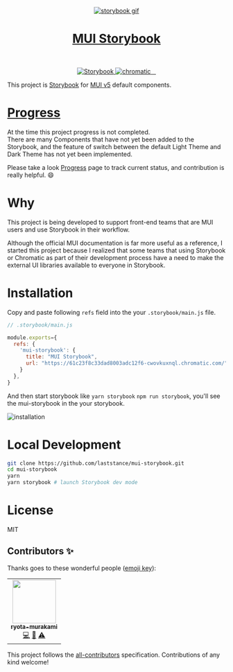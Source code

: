 <p align="center">
  <a href="https://main--61c23f8c33dad8003adc12f6.chromatic.com" target="_blank">
    <img src="https://digital3.nyc3.cdn.digitaloceanspaces.com/mui-storybook.gif" alt="storybook gif" align="center" />
    <h1 align="center">MUI Storybook</h1>
  </a>
</p>

</br>

<p align="center">
  <a href="https://main--61c23f8c33dad8003adc12f6.chromatic.com">
    <img src="https://cdn.jsdelivr.net/gh/storybookjs/brand@main/badge/badge-storybook.svg" alt="Storybook" />
  </a>
   <a href="https://github.com/laststance/mui-storybook/actions/workflows/chromatic.yml">
    <img src="https://github.com/laststance/mui-storybook/actions/workflows/chromatic.yml/badge.svg" alt="chromatic" />
  </a>
  <a href="">
    <img src="" alt="" />
  </a>
   <a href="">
    <img src="" alt="" />
  </a>
  <a href="">
    <img src="" alt="" />
  </a>
</p>



This project is [Storybook](https://storybook.js.org/) for [MUI v5](https://mui.com/) default components.

# [Progress](https://github.com/laststance/mui-storybook/issues/61)
At the time this project progress is not completed.  
There are many Components that have not yet been added to the Storybook, and the feature of switch between the default Light Theme and Dark Theme has not yet been implemented.  

Please take a look [Progress](https://github.com/laststance/mui-storybook/issues/61) page to track current status, and contribution is really helpful. 😄

# Why

This project is being developed to support front-end teams that are MUI users and use Storybook in their workflow.  

Although the official MUI documentation is far more useful as a reference, I started this project because I realized that some teams that using Storybook or Chromatic as part of their development process have a need to make the external UI libraries available to everyone in Storybook.

# Installation

Copy and paste following `refs` field into the your `.storybook/main.js` file.

```js
// .storybook/main.js

module.exports={
  refs: {
    'mui-storybook': {
      title: "MUI Storybook",
      url: "https://61c23f8c33dad8003adc12f6-cwovkuxnql.chromatic.com/",
    }
  },
}
```
And then start storybook like `yarn storybook` `npm run storybook`, you'll see the mui-storybook in the your storybook.  

<img src="https://digital3.nyc3.cdn.digitaloceanspaces.com/mui-storybook-install.png" alt="installation" />

# Local Development

```sh
git clone https://github.com/laststance/mui-storybook.git
cd mui-storybook
yarn
yarn storybook # launch Storybook dev mode
```

# License

MIT

## Contributors ✨

Thanks goes to these wonderful people ([emoji key](https://allcontributors.org/docs/en/emoji-key)):

<!-- ALL-CONTRIBUTORS-LIST:START - Do not remove or modify this section -->
<!-- prettier-ignore-start -->
<!-- markdownlint-disable -->
<table>
  <tr>
    <td align="center"><a href="http://ryota-murakami.github.io/"><img src="https://avatars1.githubusercontent.com/u/5501268?s=400&u=7bf6b1580b95930980af2588ef0057f3e9ec1ff8&v=4?s=100" width="100px;" alt=""/><br /><sub><b>ryota-murakami</b></sub></a><br /><a href="https://github.com/laststance/vite-redux-toolkit-starter/laststance/vite-redux-toolkit-starter/commits?author=ryota-murakami" title="Code">💻</a> <a href="https://github.com/laststance/vite-redux-toolkit-starter/laststance/vite-redux-toolkit-starter/commits?author=ryota-murakami" title="Documentation">📖</a> <a href="https://github.com/laststance/vite-redux-toolkit-starter/laststance/vite-redux-toolkit-starter/commits?author=ryota-murakami" title="Tests">⚠️</a></td>
  </tr>
</table>

<!-- markdownlint-restore -->
<!-- prettier-ignore-end -->

<!-- ALL-CONTRIBUTORS-LIST:END -->

This project follows the [all-contributors](https://github.com/all-contributors/all-contributors) specification. Contributions of any kind welcome!
